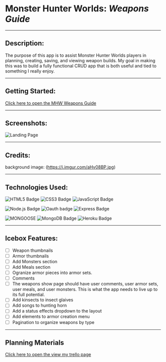 # **Monster Hunter Worlds:**   *Weapons Guide*

--- 
## **Description:**
 The purpose of this app is to assist Monster Hunter Worlds players in planning, creating, saving, and viewing weapon builds. My goal in making this was to build a fully functional CRUD app that is both useful and tied to something I really enjoy. 

---

## **Getting Started:**

[Click here to open the MHW Weapons Guide](https://mhw-weapons-guide.herokuapp.com/)


---

## **Screenshots:**


![Landing Page](
https://i.imgur.com/qU3yvtc.png)


---

## **Credits:** 
 background image: (https://i.imgur.com/aHv08BP.jpg)

---
## **Technologies Used:**
 ![HTML5 Badge](https://img.shields.io/badge/HTML5-E34F26?logo=html5&logoColor=fff&style=flat-square)
 ![CSS3 Badge](https://img.shields.io/badge/CSS3-1572B6?logo=css3&logoColor=fff&style=flat-square)
![JavaScript Badge](https://img.shields.io/badge/JavaScript-F7DF1E?logo=javascript&logoColor=000&style=flat-square)

![Node.js Badge](https://img.shields.io/badge/Node.js-393?logo=nodedotjs&logoColor=fff&style=flat-square)
![Oauth badge](https://img.shields.io/badge/-Google%20Oauth-white?style=flat-square)
![Express Badge](https://img.shields.io/badge/Express.js-404D59?style=flat-square)

 ![MONGOOSE](https://img.shields.io/badge/-Mongoose-inactive?logo=MongoDB&logoColor=white&style=flat-square)
 ![MongoDB Badge](https://img.shields.io/badge/MongoDB-47A248?logo=mongodb&logoColor=fff&style=flat-square)
![Heroku Badge](https://img.shields.io/badge/Heroku-430098?logo=heroku&logoColor=fff&style=flat-square)

---
## **Icebox Features:**
- [ ] Weapon thumbnails
- [ ] Armor thumbnails
- [ ] Add Monsters section
- [ ] Add Meals section
- [ ] Ogranize armor pieces into armor sets.
- [ ] Comments
- [ ] The weapons show page should have user comments, user armor sets, user meals, and user monsters. This is what the app needs to live up to its full potential. 
- [ ] Add kinsects to insect glaives
- [ ] Add songs to hunting horn
- [ ] Add a status effects dropdown to the layout
- [ ] Add elements to armor creation menu
- [ ] Pagination to organize weapons by type
  
---

## **Planning Materials**

[Click here to open the view my trello page](https://trello.com/b/lGtPygrO/mhw-weapons)
